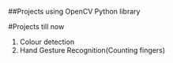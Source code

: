 ##Projects using OpenCV Python library

#Projects till now
1. Colour detection
2. Hand Gesture Recognition(Counting fingers)

